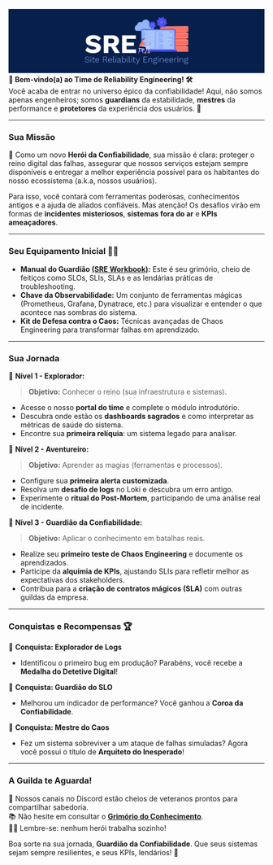 ![Descrição da Imagem](banner_sre.png)
**🎉 Bem-vindo(a) ao Time de Reliability Engineering! 🛠️**  
Você acaba de entrar no universo épico da confiabilidade! Aqui, não somos apenas engenheiros; somos **guardians** da estabilidade, **mestres** da performance e **protetores** da experiência dos usuários. 🌟  

---

### **Sua Missão**  
👾 Como um novo **Herói da Confiabilidade**, sua missão é clara: proteger o reino digital das falhas, assegurar que nossos serviços estejam sempre disponíveis e entregar a melhor experiência possível para os habitantes do nosso ecossistema (a.k.a, nossos usuários).  

Para isso, você contará com ferramentas poderosas, conhecimentos antigos e a ajuda de aliados confiáveis. Mas atenção! Os desafios virão em formas de **incidentes misteriosos**, **sistemas fora do ar** e **KPIs ameaçadores**.  

---

### **Seu Equipamento Inicial 🧙‍♂️**  
- **Manual do Guardião [(SRE Workbook)](./book/site_reliability_workbook.pdf):** Este é seu grimório, cheio de feitiços como SLOs, SLIs, SLAs e as lendárias práticas de troubleshooting.  
- **Chave da Observabilidade:** Um conjunto de ferramentas mágicas (Prometheus, Grafana, Dynatrace, etc.) para visualizar e entender o que acontece nas sombras do sistema.  
- **Kit de Defesa contra o Caos:** Técnicas avançadas de Chaos Engineering para transformar falhas em aprendizado.  

---

### **Sua Jornada**  
🔹 **Nível 1 - Explorador:**  
> **Objetivo:** Conhecer o reino (sua infraestrutura e sistemas).  
- Acesse o nosso **portal do time** e complete o módulo introdutório.  
- Descubra onde estão os **dashboards sagrados** e como interpretar as métricas de saúde do sistema.  
- Encontre sua **primeira relíquia**: um sistema legado para analisar.  

🔹 **Nível 2 - Aventureiro:**  
> **Objetivo:** Aprender as magias (ferramentas e processos).  
- Configure sua **primeira alerta customizada**.  
- Resolva um **desafio de logs** no Loki e descubra um erro antigo.  
- Experimente o **ritual do Post-Mortem**, participando de uma análise real de incidente.  

🔹 **Nível 3 - Guardião da Confiabilidade:**  
> **Objetivo:** Aplicar o conhecimento em batalhas reais.  
- Realize seu **primeiro teste de Chaos Engineering** e documente os aprendizados.  
- Participe da **alquimia de KPIs**, ajustando SLIs para refletir melhor as expectativas dos stakeholders.  
- Contribua para a **criação de contratos mágicos (SLA)** com outras guildas da empresa.  

---

### **Conquistas e Recompensas 🏆**  
🎯 **Conquista: Explorador de Logs**  
- Identificou o primeiro bug em produção? Parabéns, você recebe a **Medalha do Detetive Digital**!  

🎯 **Conquista: Guardião do SLO**  
- Melhorou um indicador de performance? Você ganhou a **Coroa da Confiabilidade**.  

🎯 **Conquista: Mestre do Caos**  
- Fez um sistema sobreviver a um ataque de falhas simuladas? Agora você possui o título de **Arquiteto do Inesperado**!  

---

### **A Guilda te Aguarda!**  
💬 Nossos canais no Discord estão cheios de veteranos prontos para compartilhar sabedoria.  
📚 Não hesite em consultar o [**Grimório do Conhecimento**](./book/site_reliability_workbook.pdf).  
🧙‍♀️ Lembre-se: nenhum herói trabalha sozinho!  

Boa sorte na sua jornada, **Guardião da Confiabilidade**. Que seus sistemas sejam sempre resilientes, e seus KPIs, lendários! 🚀